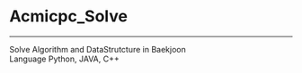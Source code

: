 # Acmicpc_Solve
---------------
Solve Algorithm and DataStrutcture in Baekjoon<br>
Language Python, JAVA, C++
